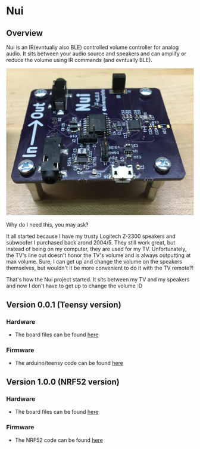 # Nui

## Overview

Nui is an IR(evntually also BLE) controlled volume controller for analog audio. It sits between your audio source and speakers and can amplify or reduce the volume using IR commands (and evntually BLE).

![Nui v1.0](nui_v1p0.jpg)

Why do I need this, you may ask?

It all started because I have my trusty Logitech Z-2300 speakers and subwoofer I purchased back arond 2004/5. They still work great, but instead of being on my computer, they are used for my TV. Unfortunately, the TV's line out doesn't honor the TV's volume and is always outputting at max volume. Sure, I can get up and change the volume on the speakers themselves, but wouldn't it be more convenient to do it with the TV remote?!

That's how the Nui project started. It sits between my TV and my speakers and now I don't have to get up to change the volume :D

## Version 0.0.1 (Teensy version)

### Hardware
* The board files can be found [here](https://github.com/alvarop/nui/releases/tag/releases%2Fhw%2Fv0.0.1)

### Firmware
* The arduino/teensy code can be found [here](fw/teensy/nui.ino)

## Version 1.0.0 (NRF52 version)

### Hardware
* The board files can be found [here](hw/)

### Firmware
* The NRF52 code can be found [here](fw/nui/)
